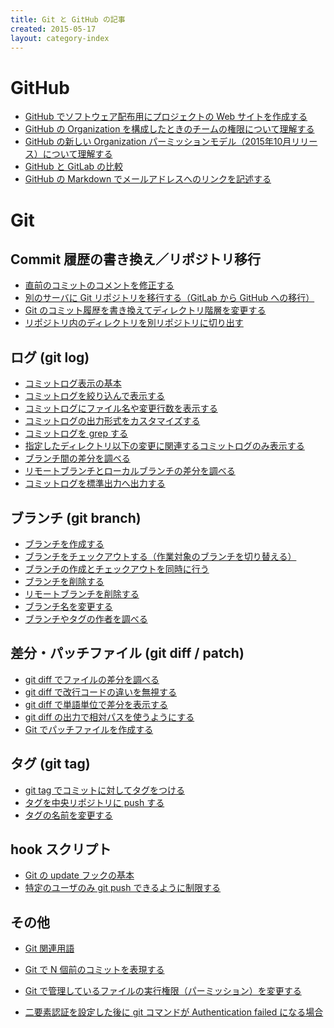 ```yaml
---
title: Git と GitHub の記事
created: 2015-05-17
layout: category-index
---
```


GitHub
====
* [GitHub でソフトウェア配布用にプロジェクトの Web サイトを作成する](github-project-portal.html)
* [GitHub の Organization を構成したときのチームの権限について理解する](github-team-permission.html)
* [GitHub の新しい Organization パーミッションモデル（2015年10月リリース）について理解する](github-new-organization-permissions.html)
* [GitHub と GitLab の比較](github-vs-gitlab.html)
* [GitHub の Markdown でメールアドレスへのリンクを記述する](email-address-in-markdown.html)


Git
====

Commit 履歴の書き換え／リポジトリ移行
---
* [直前のコミットのコメントを修正する](git-modify-comment.html)
* [別のサーバに Git リポジトリを移行する（GitLab から GitHub への移行）](git-relocate-repository.html)
* [Git のコミット履歴を書き換えてディレクトリ階層を変更する](git-change-dir-hierarchy.html)
* [リポジトリ内のディレクトリを別リポジトリに切り出す](move-dir-to-another-repo.html)

ログ (git log)
----
* [コミットログ表示の基本](log/basic.html)
* [コミットログを絞り込んで表示する](log/filter-logs.html)
* [コミットログにファイル名や変更行数を表示する](log/modified-lines.html)
* [コミットログの出力形式をカスタマイズする](log/log-format.html)
* [コミットログを grep する](log/grep-log.html)
* [指定したディレクトリ以下の変更に関連するコミットログのみ表示する](log/dir-log.html)
* [ブランチ間の差分を調べる](log/diff-between-branches.html)
* [リモートブランチとローカルブランチの差分を調べる](log/diff-remote-and-local.html)
* [コミットログを標準出力へ出力する](log/output-to-stdout.html)

ブランチ (git branch)
----
* [ブランチを作成する](create-branch.html)
* [ブランチをチェックアウトする（作業対象のブランチを切り替える）](checkout-branch.html)
* [ブランチの作成とチェックアウトを同時に行う](create-and-checkout-branch.html)
* [ブランチを削除する](delete-branch.html)
* [リモートブランチを削除する](delete-remote-branch.html)
* [ブランチ名を変更する](rename-branch.html)
* [ブランチやタグの作者を調べる](who-created-branch.html)

差分・パッチファイル (git diff / patch)
----
* [git diff でファイルの差分を調べる](git-diff.html)
* [git diff で改行コードの違いを無視する](diff-ignore-linefeed.html)
* [git diff で単語単位で差分を表示する](diff-words.html)
* [git diff の出力で相対パスを使うようにする](git-diff-relative-path.html)
* [Git でパッチファイルを作成する](git-patch.html)

タグ (git tag)
----
* [git tag でコミットに対してタグをつける](add-tag.html)
* [タグを中央リポジトリに push する](push-tag.html)
* [タグの名前を変更する](rename-tag.html)

hook スクリプト
----
* [Git の update フックの基本](update-hook.html)
* [特定のユーザのみ git push できるように制限する](limit-push-users.html)

その他
----
* [Git 関連用語](git-words.html)
* [Git で N 個前のコミットを表現する](other/represent-commit.html)
* [Git で管理しているファイルの実行権限（パーミッション）を変更する](file-permission.html)

* [二要素認証を設定した後に git コマンドが Authentication failed になる場合](git-two-factor-auth-error.html)

